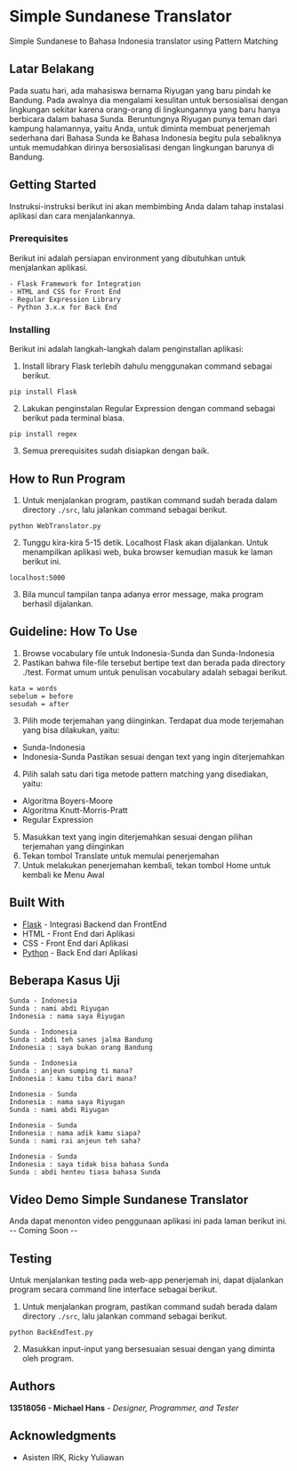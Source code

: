 # Simple Sundanese Translator
Simple Sundanese to Bahasa Indonesia translator using Pattern Matching

## Latar Belakang
Pada suatu hari, ada mahasiswa bernama Riyugan yang baru pindah ke Bandung. Pada awalnya dia mengalami kesulitan untuk bersosialisai dengan lingkungan sekitar karena orang-orang di lingkungannya yang baru hanya berbicara dalam bahasa Sunda. Beruntungnya Riyugan punya teman dari kampung halamannya, yaitu Anda, untuk diminta membuat penerjemah sederhana dari Bahasa Sunda ke Bahasa Indonesia begitu pula sebaliknya untuk memudahkan dirinya bersosialisasi dengan lingkungan barunya di Bandung.

## Getting Started
Instruksi-instruksi berikut ini akan membimbing Anda dalam tahap instalasi aplikasi dan cara menjalankannya.

### Prerequisites
Berikut ini adalah persiapan environment yang dibutuhkan untuk menjalankan aplikasi.
```
- Flask Framework for Integration
- HTML and CSS for Front End
- Regular Expression Library
- Python 3.x.x for Back End
```

### Installing
Berikut ini adalah langkah-langkah dalam penginstallan aplikasi:
1. Install library Flask terlebih dahulu menggunakan command sebagai berikut.
```
pip install Flask
```
2. Lakukan penginstalan Regular Expression dengan command sebagai berikut pada terminal biasa.
```
pip install regex
```
3. Semua prerequisites sudah disiapkan dengan baik.

## How to Run Program
1. Untuk menjalankan program, pastikan command sudah berada dalam directory `./src`, lalu jalankan command sebagai berikut.
```
python WebTranslator.py
```
2. Tunggu kira-kira 5-15 detik. Localhost Flask akan dijalankan. Untuk menampilkan aplikasi web, buka browser kemudian masuk ke laman berikut ini.
```
localhost:5000
```
3. Bila muncul tampilan tanpa adanya error message, maka program berhasil dijalankan.

## Guideline: How To Use
1. Browse vocabulary file untuk Indonesia-Sunda dan Sunda-Indonesia
2. Pastikan bahwa file-file tersebut bertipe text dan berada pada directory ./test. Format umum untuk penulisan vocabulary adalah sebagai berikut.
```
kata = words
sebelum = before
sesudah = after
```
3. Pilih mode terjemahan yang diinginkan. Terdapat dua mode terjemahan yang bisa dilakukan, yaitu:
- Sunda-Indonesia
- Indonesia-Sunda
Pastikan sesuai dengan text yang ingin diterjemahkan
4. Pilih salah satu dari tiga metode pattern matching yang disediakan, yaitu:
- Algoritma Boyers-Moore
- Algoritma Knutt-Morris-Pratt
- Regular Expression
5. Masukkan text yang ingin diterjemahkan sesuai dengan pilihan terjemahan yang diinginkan
6. Tekan tombol Translate untuk memulai penerjemahan
7. Untuk melakukan penerjemahan kembali, tekan tombol Home untuk kembali ke Menu Awal

## Built With
* [Flask](https://flask.palletsprojects.com/en/1.1.x/) - Integrasi Backend dan FrontEnd
* HTML - Front End dari Aplikasi
* CSS - Front End dari Aplikasi
* [Python](https://www.python.org/) - Back End dari Aplikasi

## Beberapa Kasus Uji
```
Sunda - Indonesia
Sunda : nami abdi Riyugan
Indonesia : nama saya Riyugan
```

```
Sunda - Indonesia
Sunda : abdi teh sanes jalma Bandung
Indonesia : saya bukan orang Bandung
```

```
Sunda - Indonesia
Sunda : anjeun sumping ti mana?
Indonesia : kamu tiba dari mana?
```

```
Indonesia - Sunda
Indonesia : nama saya Riyugan
Sunda : nami abdi Riyugan
```

```
Indonesia - Sunda
Indonesia : nama adik kamu siapa?
Sunda : nami rai anjeun teh saha?
```

```
Indonesia - Sunda
Indonesia : saya tidak bisa bahasa Sunda
Sunda : abdi henteu tiasa bahasa Sunda
```

## Video Demo Simple Sundanese Translator
Anda dapat menonton video penggunaan aplikasi ini pada laman berikut ini.
-- Coming Soon --

## Testing
Untuk menjalankan testing pada web-app penerjemah ini, dapat dijalankan program secara command line interface sebagai berikut.
1. Untuk menjalankan program, pastikan command sudah berada dalam directory `./src`, lalu jalankan command sebagai berikut.
```
python BackEndTest.py
```
2. Masukkan input-input yang bersesuaian sesuai dengan yang diminta oleh program.

## Authors
**13518056 - Michael Hans** - *Designer, Programmer, and Tester*

## Acknowledgments
* Asisten IRK, Ricky Yuliawan